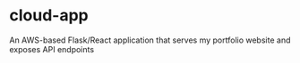 # cloud-app
An AWS-based Flask/React application that serves my portfolio website and exposes API endpoints
